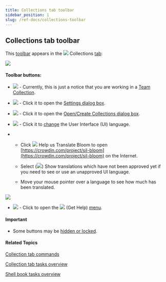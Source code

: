 ```yaml
---
title: Collections tab toolbar
sidebar_position: 1
slug: /ref-docs/collections-toolbar
---
```


## Collections tab toolbar

This [toolbar](Toolbars_overview.md) appears in the ![](/ref-docs-assets/images/User_Interface/Tabs/Collections.png) Collections [tab](../Tabs/Tabs_overview.md):

![](/ref-docs-assets/images/User_Interface/Toolbar/SourceCollection.png)

#### Toolbar buttons:

-   ![](/ref-docs-assets/images/Concepts/TeamCollectionIcon.png) - Currently, this is just a notice that you are working in a [Team Collection](../../Concepts/Team_Collection.md).
    
-   ![](/ref-docs-assets/images/User_Interface/Toolbar/SettingsButtonColor.png) - Click it to open the [Settings dialog box](../Dialog_boxes/Settings_dialog_box.md).
    
-   ![](/ref-docs-assets/images/User_Interface/Toolbar/OtherCollectionButton.png) - Click it to open the [Open/Create Collections dialog box](../Dialog_boxes/Open_Create_Collections_dialog_box.md).
    
-   ![](/ref-docs-assets/images/User_Interface/Toolbar/LocalizeButton.png) - Click it to [change](../../Tasks/Basic_tasks/Change_User_Interface_language.md) the User Interface (UI) language.
    
-   -   Click ![](/ref-docs-assets/images/User_Interface/Toolbar/HelpUsTranslateButton.png) Help us Translate Bloom to open [https://crowdin.com/project/sil-bloom](https://crowdin.com/project/sil-bloom) on the Internet.
        
    -   Select (![](/ref-docs-assets/images/User_Interface/Toolbar/ShowTranslationsCheckMark.png)) Show translations which have not been approved yet if you need to see or use an unapproved UI language.
        
    -   Move your mouse pointer over a language to see how much has been translated.
        

![](/ref-docs-assets/images/User_Interface/Toolbar/LocalizeButtonExpanded_Collections.png)

-   ![](/ref-docs-assets/images/User_Interface/Toolbar/HelpButton.png) - Click to open the ![](/ref-docs-assets/images/User_Interface/Toolbar/HelpButtonBW.png) (Get Help) [menu](../Help_menu/Help_menu.md).
    

#### Important

-   Some buttons may be [hidden or locked](../../Tasks/Basic_tasks/Choose_settings_protections.md).
    

#### Related Topics

[Collection tab commands](../Tabs/Collections_tab_commands.md)

[Collection tab tasks overview](../../Tasks/Collections_tab_tasks/Collections_tab_tasks_overview.md)

[Shell book tasks overview](../../Tasks/Shell_book_tasks/Shell_book_tasks_overview.md)